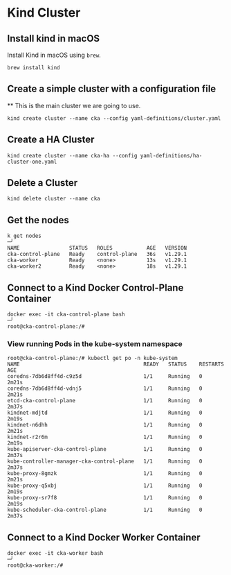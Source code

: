 # Kind Cluster

## Install kind in macOS

Install Kind in macOS using `brew`.

```shell
brew install kind
```

## Create a simple cluster with a configuration file

** This is the main cluster we are going to use.

```shell
kind create cluster --name cka --config yaml-definitions/cluster.yaml
```

## Create a HA Cluster

```shell
kind create cluster --name cka-ha --config yaml-definitions/ha-cluster-one.yaml
```

## Delete a Cluster

```shell
kind delete cluster --name cka
```

## Get the nodes

```shell
k get nodes                                                                                                                                                                                        ─╯
NAME                STATUS   ROLES           AGE   VERSION
cka-control-plane   Ready    control-plane   36s   v1.29.1
cka-worker          Ready    <none>          13s   v1.29.1
cka-worker2         Ready    <none>          18s   v1.29.1
```

## Connect to a Kind Docker Control-Plane Container

```shell
docker exec -it cka-control-plane bash                                                                                                                                                             ─╯
root@cka-control-plane:/#
```

### View running Pods in the kube-system namespace


```shell
root@cka-control-plane:/# kubectl get po -n kube-system
NAME                                        READY   STATUS    RESTARTS   AGE
coredns-7db6d8ff4d-c9z5d                    1/1     Running   0          2m21s
coredns-7db6d8ff4d-vdnj5                    1/1     Running   0          2m21s
etcd-cka-control-plane                      1/1     Running   0          2m37s
kindnet-mdjtd                               1/1     Running   0          2m19s
kindnet-n6dhh                               1/1     Running   0          2m21s
kindnet-r2r6m                               1/1     Running   0          2m19s
kube-apiserver-cka-control-plane            1/1     Running   0          2m37s
kube-controller-manager-cka-control-plane   1/1     Running   0          2m37s
kube-proxy-8gmzk                            1/1     Running   0          2m21s
kube-proxy-q5xbj                            1/1     Running   0          2m19s
kube-proxy-sr7f8                            1/1     Running   0          2m19s
kube-scheduler-cka-control-plane            1/1     Running   0          2m37s
```

## Connect to a Kind Docker Worker Container

```shell
docker exec -it cka-worker bash                                                                                                                                                                    ─╯
root@cka-worker:/#
```
